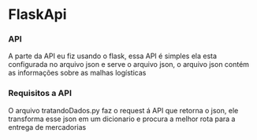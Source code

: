 # FlaskApi

<h3>API</h3>
<p>A parte da API eu fiz usando o flask, essa API é simples ela esta configurada no arquivo json e serve o arquivo json, o arquivo json contém as informações sobre as malhas logísticas</p>

<h3>Requisitos a API</h3>
<p>O arquivo tratandoDados.py faz o request á API que retorna o json, ele transforma esse json em um dicionario e procura a melhor rota para a entrega de mercadorias</p>

